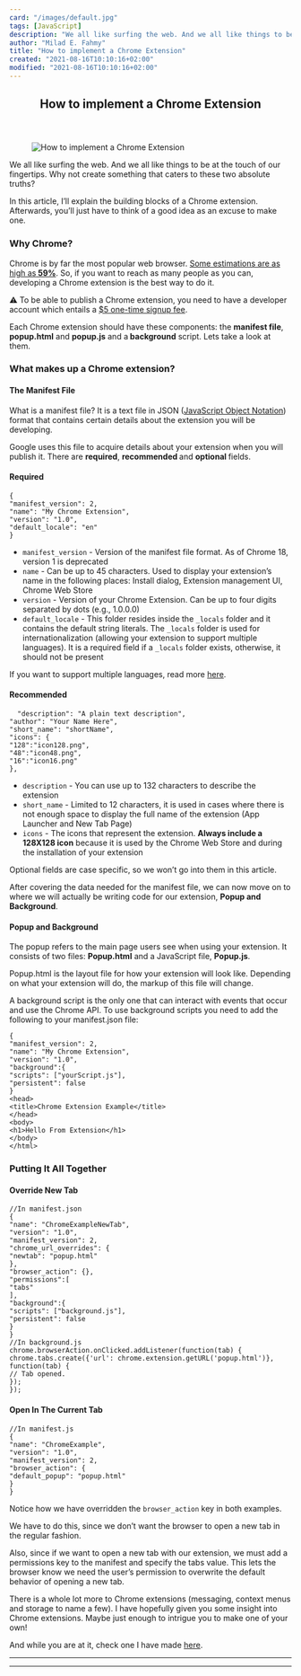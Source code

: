 ```yaml
---
card: "/images/default.jpg"
tags: [JavaScript]
description: "We all like surfing the web. And we all like things to be at "
author: "Milad E. Fahmy"
title: "How to implement a Chrome Extension"
created: "2021-08-16T10:10:16+02:00"
modified: "2021-08-16T10:10:16+02:00"
---
```

<div class="site-wrapper">
<main id="site-main" class="site-main outer">
<div class="inner">
<article class="post-full post tag-javascript tag-web-development tag-tech tag-programming tag-chrome-extension ">
<header class="post-full-header">
<h1 class="post-full-title">How to implement a Chrome Extension</h1>
</header>
<figure class="post-full-image">
<picture>
<source media="(max-width: 700px)" sizes="1px" srcset="data:image/gif;base64,R0lGODlhAQABAIAAAAAAAP///yH5BAEAAAAALAAAAAABAAEAAAIBRAA7 1w">
<source media="(min-width: 701px)" sizes="(max-width: 800px) 400px,
(max-width: 1170px) 700px,
1400px" srcset="/news/content/images/size/w300/2019/07/1_IrKrGVmSj1DVh6kIsfqYyA.jpeg 300w,
/news/content/images/size/w600/2019/07/1_IrKrGVmSj1DVh6kIsfqYyA.jpeg 600w,
/news/content/images/size/w1000/2019/07/1_IrKrGVmSj1DVh6kIsfqYyA.jpeg 1000w,
/news/content/images/size/w2000/2019/07/1_IrKrGVmSj1DVh6kIsfqYyA.jpeg 2000w">
<img onerror="this.style.display='none'" src="/news/content/images/size/w2000/2019/07/1_IrKrGVmSj1DVh6kIsfqYyA.jpeg" alt="How to implement a Chrome Extension">
</picture>
</figure>
<section class="post-full-content">
<div class="post-content">
<p>We all like surfing the web. And we all like things to be at the touch of our fingertips. Why not create something that caters to these two absolute truths?</p><p>In this article, I’ll explain the building blocks of a Chrome extension. Afterwards, you’ll just have to think of a good idea as an excuse to make one.</p><h3 id="why-chrome">Why Chrome?</h3><p>Chrome is by far the most popular web browser. <a href="https://en.wikipedia.org/wiki/Usage_share_of_web_browsers" rel="noopener">Some estimations are as high as<strong> 59%</strong></a>. So, if you want to reach as many people as you can, developing a Chrome extension is the best way to do it.</p><p>⚠️ To be able to publish a Chrome extension, you need to have a developer account which entails a <a href="https://developer.chrome.com/webstore/publish" rel="noopener">$5 one-time signup fee</a>.</p><p>Each Chrome extension should have these components: the <strong>manifest file</strong>, <strong>popup.html</strong> and <strong>popup.js</strong> and a<strong> background</strong> script. Lets take a look at them.</p><h3 id="what-makes-up-a-chrome-extension">What makes up a Chrome extension?</h3><h4 id="the-manifest-file">The Manifest File</h4><p>What is a manifest file? It is a text file in JSON (<a href="https://en.wikipedia.org/wiki/JSON" rel="noopener">JavaScript Object Notation</a>) format that contains certain details about the extension you will be developing.</p><p>Google uses this file to acquire details about your extension when you will publish it. There are <strong>required</strong>, <strong>recommended </strong>and <strong>optional </strong>fields.</p><h4 id="required">Required</h4><pre><code class="language-js">{
"manifest_version": 2,
"name": "My Chrome Extension",
"version": "1.0",
"default_locale": "en"
}</code></pre><ul><li><code>manifest_version</code> - Version of the manifest file format. As of Chrome 18, version 1 is deprecated</li><li><code>name</code> - Can be up to 45 characters. Used to display your extension’s name in the following places: Install dialog, Extension management UI, Chrome Web Store</li><li><code>version</code> - Version of your Chrome Extension. Can be up to four digits separated by dots (e.g., 1.0.0.0)</li><li><code>default_locale</code> - This folder resides inside the <code>_locals</code> folder and it contains the default string literals. The <code>_locals</code> folder is used for internationalization (allowing your extension to support multiple languages). It is a required field if a <code>_locals</code> folder exists, otherwise, it should not be present</li></ul><p>If you want to support multiple languages, read more <a href="https://developer.chrome.com/extensions/i18n" rel="noopener">here</a>.</p><h4 id="recommended">Recommended</h4><pre><code class="language-js">  "description": "A plain text description",
"author": "Your Name Here",
"short_name": "shortName",
"icons": {
"128":"icon128.png",
"48":"icon48.png",
"16":"icon16.png"
},</code></pre><ul><li><code>description</code> - You can use up to 132 characters to describe the extension</li><li><code>short_name</code> - Limited to 12 characters, it is used in cases where there is not enough space to display the full name of the extension (App Launcher and New Tab Page)</li><li><code>icons</code> - The icons that represent the extension. <strong>Always include a 128X128 icon</strong> because it is used by the Chrome Web Store and during the installation of your extension</li></ul><p>Optional fields are case specific, so we won’t go into them in this article.</p><p>After covering the data needed for the manifest file, we can now move on to where we will actually be writing code for our extension, <strong>Popup and Background</strong>.</p><h4 id="popup-and-background">Popup and Background</h4><p>The popup refers to the main page users see when using your extension. It consists of two files: <strong>Popup.html</strong> and a JavaScript file, <strong>Popup.js</strong>.</p><p>Popup.html is the layout file for how your extension will look like. Depending on what your extension will do, the markup of this file will change.</p><p>A background script is the only one that can interact with events that occur and use the Chrome API. To use background scripts you need to add the following to your manifest.json file:</p><pre><code class="language-js">{
"manifest_version": 2,
"name": "My Chrome Extension",
"version": "1.0",
"background":{
"scripts": ["yourScript.js"],
"persistent": false
}
&lt;head&gt;
&lt;title&gt;Chrome Extension Example&lt;/title&gt;
&lt;/head&gt;
&lt;body&gt;
&lt;h1&gt;Hello From Extension&lt;/h1&gt;
&lt;/body&gt;
&lt;/html&gt;</code></pre><h3 id="putting-it-all-together">Putting It All Together</h3><h4 id="override-new-tab">Override New Tab</h4><pre><code class="language-js">//In manifest.json
{
"name": "ChromeExampleNewTab",
"version": "1.0",
"manifest_version": 2,
"chrome_url_overrides": {
"newtab": "popup.html"
},
"browser_action": {},
"permissions":[
"tabs"
],
"background":{
"scripts": ["background.js"],
"persistent": false
}
}
//In background.js
chrome.browserAction.onClicked.addListener(function(tab) {
chrome.tabs.create({'url': chrome.extension.getURL('popup.html')}, function(tab) {
// Tab opened.
});
});</code></pre><h4 id="open-in-the-current-tab">Open In The Current Tab</h4><pre><code class="language-js">//In manifest.js
{
"name": "ChromeExample",
"version": "1.0",
"manifest_version": 2,
"browser_action": {
"default_popup": "popup.html"
}
}</code></pre><p>Notice how we have overridden the <code>browser_action</code> key in both examples.</p><p>We have to do this, since we don’t want the browser to open a new tab in the regular fashion.</p><p>Also, since if we want to open a new tab with our extension, we must add a permissions key to the manifest and specify the tabs value. This lets the browser know we need the user’s permission to overwrite the default behavior of opening a new tab.</p><p>There is a whole lot more to Chrome extensions (messaging, context menus and storage to name a few). I have hopefully given you some insight into Chrome extensions. Maybe just enough to intrigue you to make one of your own!</p><p>And while you are at it, check one I have made <a href="https://chrome.google.com/webstore/detail/gifted/jmhifaldhcbhfdgdbneekdaloednddco" rel="noopener">here</a>.</p>
</div>
<hr>
<hr>
</section>
</article>
</div>
</main>
</div>
<!-- Google Tag Manager (noscript) -->
<!-- End Google Tag Manager (noscript) -->
